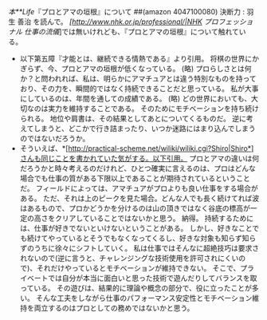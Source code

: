 *本**Life*『プロとアマの垣根』について
 ##(amazon 4047100080)  決断力 : 羽生 善治
を読んで。
*[http://www.nhk.or.jp/professional/|NHK プロフェッショナル 仕事の流儀*]では無いけれども、『プロとアマの垣根』について触れている。
- 以下第五障『才能とは、継続できる情熱である』より引用。
 将棋の世界にかぎらず、今、プロとアマの垣根が低くなっている。
(略)
 プロらしさとは何か？と問われれば、私は、明らかにアマチュアとは違う特別なものを持っており、その力を、瞬間的ではなく持続できることだと思っている。
 私が大事にしているのは、年間を通しての成績である。
(略)
 どの世界においても、大切なのは実力を維持することである。
 そのためにモチベーションを持ち続けられる。
 地位や肩書は、その結果としてあとについてくるものだ。
 逆に考えてしまうと、どこかで行き詰まったり、いつか迷路にはまり込んでしまうのではないだろうか。
- そういえば、*[http://practical-scheme.net/wiliki/wiliki.cgi?Shiro|Shiro*]さんも同じことを書かれていた気がする。以下引用。
 プロとアマの違いは何だろうかと時々考えるのだけれど、ひとつ確実に言えるのは、プロはどんな場合でも仕事の質がある下限以上であることが期待されているということだ。
 フィールドによっては、アマチュアがプロよりも良い仕事をする場合がある。
 ただ、それは上のピークを見た場合。どんな人でも長く続けてれば波はあるもので、プロかどうかを分けるのは山の頂きではなく谷底の標高が一定の高さをクリアしていることではないかと思う。
納得。
持続するためには、仕事が好きでないといけないということがある。
しかし、好きなことでも続けてやっているとそうでもなくなってくるし、好きな対象も知らず知らずのうちに徐々にシフトしていく。
私は仕事ではそんなに超絶技巧は要求されないので(逆に言うと、チャレンジングな技術使用を許可されにくいので)、それだけやっているとモチベーションが維持できない。
そこで、プライベートでは自分が本当に面白いと思った技術で遊んだりしてバランスを取っている。
その遊びは、結果的に理論や概念の部分で、役に立ったことが多い。
そんな工夫をしながら仕事のパフォーマンス安定性とモチベーション維持を両立するのはプロとしての務めではないかと思う。
